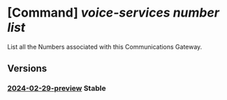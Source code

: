 # [Command] _voice-services number list_

List all the Numbers associated with this Communications Gateway.

## Versions

### [2024-02-29-preview](/Resources/data-plane/microsoft.voiceservices/L251bWJlcnM=/2024-02-29-preview.xml) **Stable**

<!-- data-plane:microsoft.voiceservices /numbers 2024-02-29-preview -->
